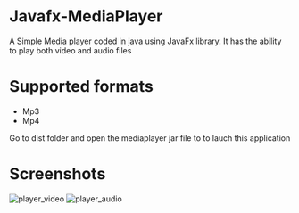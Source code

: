 # Javafx-MediaPlayer
A Simple Media player coded in java using JavaFx library. It has the ability to play both video and audio files

# Supported formats
- Mp3
- Mp4

Go to dist folder and open the mediaplayer jar file to to lauch this application

# Screenshots
![player_video](https://user-images.githubusercontent.com/98475826/159116034-b9dde5b7-9b56-42f4-836d-8ec485696981.png)
![player_audio](https://user-images.githubusercontent.com/98475826/159116083-a00daa56-a49b-471d-9200-1d5c09a83c62.png)
